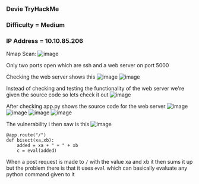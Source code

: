<h3> Devie TryHackMe </h3>

### Difficulty = Medium

### IP Address = 10.10.85.206

Nmap Scan:
![image](https://user-images.githubusercontent.com/127159644/230915896-3b2b90ae-f394-4e76-a4e5-d9ad09e97cce.png)

Only two ports open which are ssh and a web server on port 5000

Checking the web server shows this
![image](https://user-images.githubusercontent.com/127159644/230916100-78fc45a4-5761-41b5-9bd5-5d41c8e5b1f2.png)
![image](https://user-images.githubusercontent.com/127159644/230916136-4183fbde-c326-40ea-b2da-eacc4d5a6c94.png)

Instead of checking and testing the functionality of the web server we're given the source code so lets check it out
![image](https://user-images.githubusercontent.com/127159644/230916456-e56b50b7-b4a1-4a2c-bf07-ea05282e5d17.png)

After checking app.py shows the source code for the web server
![image](https://user-images.githubusercontent.com/127159644/230916679-20602b09-cd3e-463e-9ad9-9c7bf81a20fd.png)
![image](https://user-images.githubusercontent.com/127159644/230916719-249a419d-3d62-4f1b-b4a7-d189e194c2bc.png)
![image](https://user-images.githubusercontent.com/127159644/230916754-4d98eac8-430f-43ab-b9ca-dcc86fe21512.png)
![image](https://user-images.githubusercontent.com/127159644/230916794-5d5fb04d-e9f4-424c-a7c5-3536c58ae008.png)

The vulnerability i then saw is this
![image](https://user-images.githubusercontent.com/127159644/230916932-0999435d-003a-40d0-9b1f-78f97f5b9fc7.png)

```
@app.route("/")
def bisect(xa,xb):
    added = xa + " + " + xb
    c = eval(added)
```

When a post request is made to `/` with the value xa and xb it then sums it up but the problem there is that it uses `eval` which can basically evaluate any python command given to it
